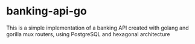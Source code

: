 # banking-api-go

This is a simple implementation of a banking API created with golang and gorilla mux routers, using PostgreSQL and hexagonal architecture
